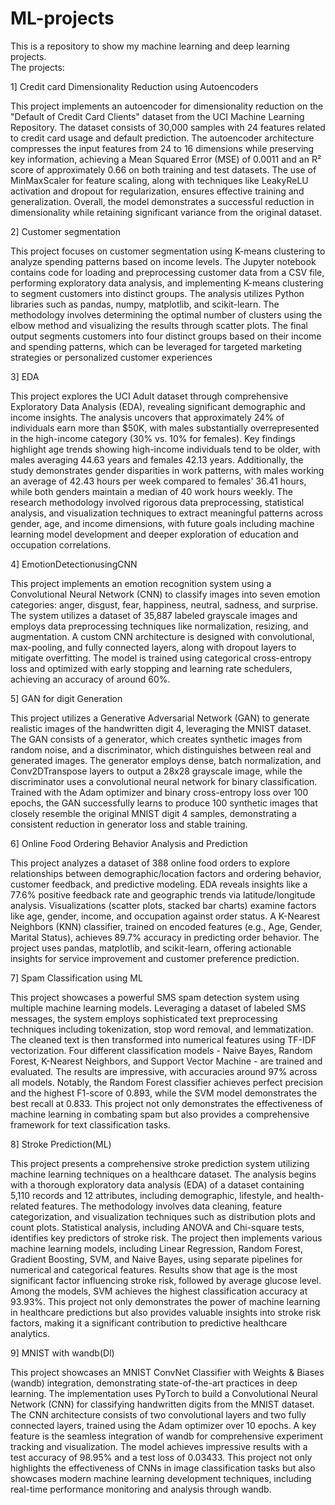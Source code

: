 # ML-projects
This is a repository to show my machine learning and deep learning projects.  
The projects:

1] Credit card Dimensionality Reduction using Autoencoders

This project implements an autoencoder for dimensionality reduction on the "Default of Credit Card Clients" dataset from the UCI Machine Learning Repository. The dataset consists of 30,000 samples with 24 features related to credit card usage and default prediction. The autoencoder architecture compresses the input features from 24 to 16 dimensions while preserving key information, achieving a Mean Squared Error (MSE) of 0.0011 and an R² score of approximately 0.66 on both training and test datasets. The use of MinMaxScaler for feature scaling, along with techniques like LeakyReLU activation and dropout for regularization, ensures effective training and generalization. Overall, the model demonstrates a successful reduction in dimensionality while retaining significant variance from the original dataset.

2] Customer segmentation

This project focuses on customer segmentation using K-means clustering to analyze spending patterns based on income levels. The Jupyter notebook contains code for loading and preprocessing customer data from a CSV file, performing exploratory data analysis, and implementing K-means clustering to segment customers into distinct groups. The analysis utilizes Python libraries such as pandas, numpy, matplotlib, and scikit-learn. The methodology involves determining the optimal number of clusters using the elbow method and visualizing the results through scatter plots. The final output segments customers into four distinct groups based on their income and spending patterns, which can be leveraged for targeted marketing strategies or personalized customer experiences

3] EDA

This project explores the UCI Adult dataset through comprehensive Exploratory Data Analysis (EDA), revealing significant demographic and income insights. The analysis uncovers that approximately 24% of individuals earn more than $50K, with males substantially overrepresented in the high-income category (30% vs. 10% for females). Key findings highlight age trends showing high-income individuals tend to be older, with males averaging 44.63 years and females 42.13 years. Additionally, the study demonstrates gender disparities in work patterns, with males working an average of 42.43 hours per week compared to females' 36.41 hours, while both genders maintain a median of 40 work hours weekly. The research methodology involved rigorous data preprocessing, statistical analysis, and visualization techniques to extract meaningful patterns across gender, age, and income dimensions, with future goals including machine learning model development and deeper exploration of education and occupation correlations.

4] EmotionDetectionusingCNN

This project implements an emotion recognition system using a Convolutional Neural Network (CNN) to classify images into seven emotion categories: anger, disgust, fear, happiness, neutral, sadness, and surprise. The system utilizes a dataset of 35,887 labeled grayscale images and employs data preprocessing techniques like normalization, resizing, and augmentation. A custom CNN architecture is designed with convolutional, max-pooling, and fully connected layers, along with dropout layers to mitigate overfitting. The model is trained using categorical cross-entropy loss and optimized with early stopping and learning rate schedulers, achieving an accuracy of around 60%.

5] GAN for digit Generation

This project utilizes a Generative Adversarial Network (GAN) to generate realistic images of the handwritten digit 4, leveraging the MNIST dataset. The GAN consists of a generator, which creates synthetic images from random noise, and a discriminator, which distinguishes between real and generated images. The generator employs dense, batch normalization, and Conv2DTranspose layers to output a 28x28 grayscale image, while the discriminator uses a convolutional neural network for binary classification. Trained with the Adam optimizer and binary cross-entropy loss over 100 epochs, the GAN successfully learns to produce 100 synthetic images that closely resemble the original MNIST digit 4 samples, demonstrating a consistent reduction in generator loss and stable training.

6] Online Food Ordering Behavior Analysis and Prediction

This project analyzes a dataset of 388 online food orders to explore relationships between demographic/location factors and ordering behavior, customer feedback, and predictive modeling. EDA reveals insights like a 77.6% positive feedback rate and geographic trends via latitude/longitude analysis. Visualizations (scatter plots, stacked bar charts) examine factors like age, gender, income, and occupation against order status. A K-Nearest Neighbors (KNN) classifier, trained on encoded features (e.g., Age, Gender, Marital Status), achieves 89.7% accuracy in predicting order behavior. The project uses pandas, matplotlib, and scikit-learn, offering actionable insights for service improvement and customer preference prediction.

7] Spam Classification using ML

This project showcases a powerful SMS spam detection system using multiple machine learning models. Leveraging a dataset of labeled SMS messages, the system employs sophisticated text preprocessing techniques including tokenization, stop word removal, and lemmatization. The cleaned text is then transformed into numerical features using TF-IDF vectorization. Four different classification models - Naive Bayes, Random Forest, K-Nearest Neighbors, and Support Vector Machine - are trained and evaluated. The results are impressive, with accuracies around 97% across all models. Notably, the Random Forest classifier achieves perfect precision and the highest F1-score of 0.893, while the SVM model demonstrates the best recall at 0.833. This project not only demonstrates the effectiveness of machine learning in combating spam but also provides a comprehensive framework for text classification tasks.

8] Stroke Prediction(ML)

This project presents a comprehensive stroke prediction system utilizing machine learning techniques on a healthcare dataset. The analysis begins with a thorough exploratory data analysis (EDA) of a dataset containing 5,110 records and 12 attributes, including demographic, lifestyle, and health-related features. The methodology involves data cleaning, feature categorization, and visualization techniques such as distribution plots and count plots. Statistical analysis, including ANOVA and Chi-square tests, identifies key predictors of stroke risk. The project then implements various machine learning models, including Linear Regression, Random Forest, Gradient Boosting, SVM, and Naive Bayes, using separate pipelines for numerical and categorical features. Results show that age is the most significant factor influencing stroke risk, followed by average glucose level. Among the models, SVM achieves the highest classification accuracy at 93.93%. This project not only demonstrates the power of machine learning in healthcare predictions but also provides valuable insights into stroke risk factors, making it a significant contribution to predictive healthcare analytics.

9] MNIST with wandb(Dl)

This project showcases an MNIST ConvNet Classifier with Weights & Biases (wandb) integration, demonstrating state-of-the-art practices in deep learning. The implementation uses PyTorch to build a Convolutional Neural Network (CNN) for classifying handwritten digits from the MNIST dataset. The CNN architecture consists of two convolutional layers and two fully connected layers, trained using the Adam optimizer over 10 epochs. A key feature is the seamless integration of wandb for comprehensive experiment tracking and visualization. The model achieves impressive results with a test accuracy of 98.95% and a test loss of 0.03433. This project not only highlights the effectiveness of CNNs in image classification tasks but also showcases modern machine learning development techniques, including real-time performance monitoring and analysis through wandb. 

